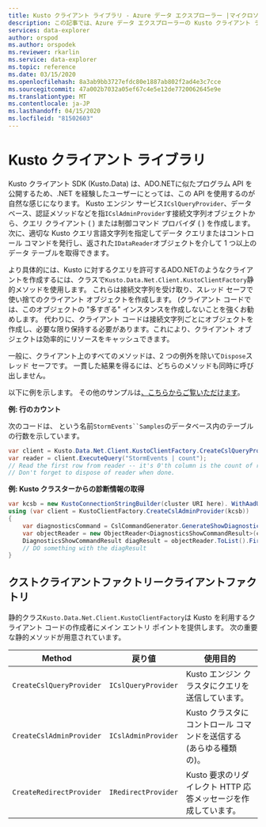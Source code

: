 ```yaml
---
title: Kusto クライアント ライブラリ - Azure データ エクスプローラー |マイクロソフトドキュメント
description: この記事では、Azure データ エクスプローラーの Kusto クライアント ライブラリについて説明します。
services: data-explorer
author: orspod
ms.author: orspodek
ms.reviewer: rkarlin
ms.service: data-explorer
ms.topic: reference
ms.date: 03/15/2020
ms.openlocfilehash: 8a3ab9bb3727efdc80e1887ab802f2ad4e3c7cce
ms.sourcegitcommit: 47a002b7032a05ef67c4e5e12de7720062645e9e
ms.translationtype: MT
ms.contentlocale: ja-JP
ms.lasthandoff: 04/15/2020
ms.locfileid: "81502603"
---
```

# <a name="kusto-client-library"></a>Kusto クライアント ライブラリ
    
Kusto クライアント SDK (Kusto.Data) は、ADO.NETに似たプログラム API を公開するため、.NET を経験したユーザーにとっては、この API を使用するのが自然な感じになります。 Kusto エンジン サービス`ICslQueryProvider`、データベース、認証メソッドなどを指`ICslAdminProvider`す接続文字列オブジェクトから、クエリ クライアント ( ) または制御コマンド プロバイダ ( ) を作成します。次に、適切な Kusto クエリ言語文字列を指定してデータ クエリまたはコントロール コマンドを発行し、返された`IDataReader`オブジェクトを介して 1 つ以上のデータ テーブルを取得できます。

より具体的には、Kusto に対するクエリを許可するADO.NETのようなクライアントを作成するには、クラスで`Kusto.Data.Net.Client.KustoClientFactory`静的メソッドを使用します。 これらは接続文字列を受け取り、スレッド セーフで使い捨てのクライアント オブジェクトを作成します。 (クライアント コードでは、このオブジェクトの "多すぎる" インスタンスを作成しないことを強くお勧めします。 代わりに、クライアント コードは接続文字列ごとにオブジェクトを作成し、必要な限り保持する必要があります。これにより、クライアント オブジェクトは効率的にリソースをキャッシュできます。

一般に、クライアント上のすべてのメソッドは、2 つの例外を除いて`Dispose`スレッド セーフです。 一貫した結果を得るには、どちらのメソッドも同時に呼び出しません。

以下に例を示します。 その他のサンプルは[、こちらからご覧いただけます](https://github.com/Azure/azure-kusto-samples-dotnet/tree/master/client)。

**例: 行のカウント**
 
次のコードは、 という名前`StormEvents``Samples`のデータベース内のテーブルの行数を示しています。

```csharp
var client = Kusto.Data.Net.Client.KustoClientFactory.CreateCslQueryProvider("https://help.kusto.windows.net/Samples;Fed=true");
var reader = client.ExecuteQuery("StormEvents | count");
// Read the first row from reader -- it's 0'th column is the count of records in MyTable
// Don't forget to dispose of reader when done.
```

**例: Kusto クラスターからの診断情報の取得**

```csharp
var kcsb = new KustoConnectionStringBuilder(cluster URI here). WithAadUserPromptAuthentication();
using (var client = KustoClientFactory.CreateCslAdminProvider(kcsb))
{
    var diagnosticsCommand = CslCommandGenerator.GenerateShowDiagnosticsCommand();
    var objectReader = new ObjectReader<DiagnosticsShowCommandResult>(client.ExecuteControlCommand(diagnosticsCommand));
    DiagnosticsShowCommandResult diagResult = objectReader.ToList().FirstOrDefault();
    // DO something with the diagResult    
}
```



## <a name="the-kustoclientfactory-client-factory"></a>クストクライアントファクトリークライアントファクトリ

静的クラス`Kusto.Data.Net.Client.KustoClientFactory`は Kusto を利用するクライアント コードの作成者にメイン エントリ ポイントを提供します。 次の重要な静的メソッドが用意されています。

|Method                                      |戻り値                                |使用目的                                                      |
|--------------------------------------------|---------------------------------------|--------------------------------------------------------------|
|`CreateCslQueryProvider`                    |`ICslQueryProvider`                    |Kusto エンジン クラスタにクエリを送信しています。                    |
|`CreateCslAdminProvider`                    |`ICslAdminProvider`                    |Kusto クラスタにコントロール コマンドを送信する (あらゆる種類の)。    |
|`CreateRedirectProvider`                    |`IRedirectProvider`                    |Kusto 要求のリダイレクト HTTP 応答メッセージを作成しています。|

